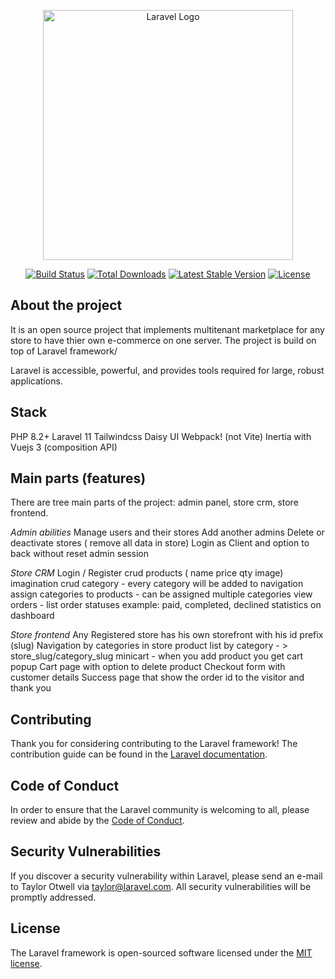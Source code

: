 <p align="center"><a href="https://laravel.com" target="_blank"><img src="https://raw.githubusercontent.com/laravel/art/master/logo-lockup/5%20SVG/2%20CMYK/1%20Full%20Color/laravel-logolockup-cmyk-red.svg" width="400" alt="Laravel Logo"></a></p>

<p align="center">
<a href="https://github.com/laravel/framework/actions"><img src="https://github.com/laravel/framework/workflows/tests/badge.svg" alt="Build Status"></a>
<a href="https://packagist.org/packages/laravel/framework"><img src="https://img.shields.io/packagist/dt/laravel/framework" alt="Total Downloads"></a>
<a href="https://packagist.org/packages/laravel/framework"><img src="https://img.shields.io/packagist/v/laravel/framework" alt="Latest Stable Version"></a>
<a href="https://packagist.org/packages/laravel/framework"><img src="https://img.shields.io/packagist/l/laravel/framework" alt="License"></a>
</p>

## About the project

It is an open source project that implements multitenant marketplace for any store to have thier own e-commerce on one server. The project is build on top of Laravel framework/

Laravel is accessible, powerful, and provides tools required for large, robust applications.

## Stack

PHP 8.2+
Laravel 11 
Tailwindcss
Daisy UI
Webpack! (not Vite) 
Inertia with Vuejs 3 (composition API)


## Main parts (features)

There are tree main parts of the project: admin panel, store crm, store frontend.

*Admin abilities*
Manage users and their stores 
Add another admins
Delete or deactivate stores ( remove all data in store) 
Login as Client and option to back without reset admin session 

*Store CRM*
Login / Register
crud products ( name price qty image) imagination 
crud category - every category will be added to navigation 
assign categories to products - can be assigned multiple categories
view orders - list
order statuses example: paid, completed, declined
statistics on dashboard

*Store frontend*
Any Registered store has his own storefront  with his id prefix (slug)
Navigation by categories in store 
product list by category - > store_slug/category_slug
minicart - when you add product you get cart popup 
Cart page with option to delete product
Checkout form with customer details
Success page that show the order id to the visitor and thank you 

## Contributing

Thank you for considering contributing to the Laravel framework! The contribution guide can be found in the [Laravel documentation](https://laravel.com/docs/contributions).

## Code of Conduct

In order to ensure that the Laravel community is welcoming to all, please review and abide by the [Code of Conduct](https://laravel.com/docs/contributions#code-of-conduct).

## Security Vulnerabilities

If you discover a security vulnerability within Laravel, please send an e-mail to Taylor Otwell via [taylor@laravel.com](mailto:taylor@laravel.com). All security vulnerabilities will be promptly addressed.

## License

The Laravel framework is open-sourced software licensed under the [MIT license](https://opensource.org/licenses/MIT).
